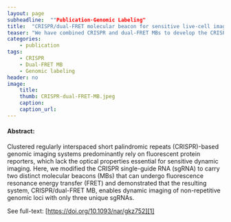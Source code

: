```yaml
---
layout: page
subheadline:  ""Publication·Genomic Labeling"
title:  "CRISPR/dual-FRET molecular beacon for sensitive live-cell imaging of non-repetitive genomic loci"
teaser: "We have combined CRISPR and dual-FRET MBs to develop the CRISPR/dual-FRET MB system that can be used to measure the dynamics of non-repetitive regions of distinct genomic loci in the human genome with as few as three unique sgRNAs."
categories:
    - publication
tags:
    - CRISPR
    - Dual-FRET MB
    - Genomic labeling
header: no
image:
    title: 
    thumb: CRISPR-dual-FRET-MB.jpeg
    caption: 
    caption_url: 
---
```



#### Abstract:

Clustered regularly interspaced short palindromic repeats (CRISPR)-based genomic imaging systems predominantly rely on fluorescent protein reporters, which lack the optical properties essential for sensitive dynamic imaging. Here, we modified the CRISPR single-guide RNA (sgRNA) to carry two distinct molecular beacons (MBs) that can undergo fluorescence resonance energy transfer (FRET) and demonstrated that the resulting system, CRISPR/dual-FRET MB, enables dynamic imaging of non-repetitive genomic loci with only three unique sgRNAs.

See full-text: [https://doi.org/10.1093/nar/gkz752][1]

<img src="{{ site.urlimg }}MSQ-NAR.jpg" alt="">

 [1]: https://doi.org/10.1093/nar/gkz752